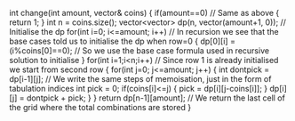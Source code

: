 int change(int amount, vector<int>& coins) {
if(amount==0) // Same as above
{
return 1;
}
int n = coins.size();
vector<vector<int>> dp(n, vector<int>(amount+1, 0)); // Initialise the dp
for(int i=0; i<=amount; i++) // In recursion we see that the base cases told us to initialise the dp when row=0
{
dp[0][i] = (i%coins[0]==0); // So we use the base case formula used in recursive solution to initialise
}
for(int i=1;i<n;i++) // Since row 1 is already initialised we start from second row
{
for(int j=0; j<=amount; j++)
{
int dontpick = dp[i-1][j]; // We write the same steps of memoisation, just in the form of tabulation indices
int pick = 0;
if(coins[i]<=j)
{
pick = dp[i][j-coins[i]];
}
dp[i][j] = dontpick + pick;
}
}
return dp[n-1][amount]; // We return the last cell of the grid where the total combinations are stored
}
​